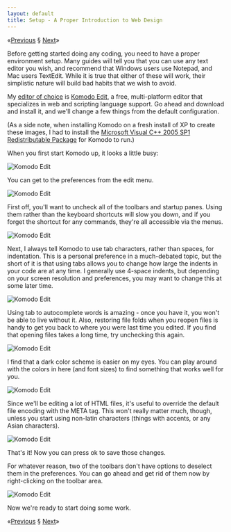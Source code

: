 ```yaml
---
layout: default
title: Setup - A Proper Introduction to Web Design
---
```


<span class="nav">&laquo;[Previous] &sect; [Next]&raquo;</span>

Before getting started doing any coding, you need to have a proper environment
setup. Many guides will tell you that you can use any text editor you wish, and
recommend that Windows users use Notepad, and Mac users TextEdit. While it is
true that either of these will work, their simplistic nature will build bad
habits that we wish to avoid.

My [editor of choice] is [Komodo Edit], a free, multi-platform editor that
specializes in web and scripting language support. Go ahead and download and
install it, and we'll change a few things from the default configuration.

(As a side note, when installing Komodo on a fresh install of XP to create these
images, I had to install the [Microsoft Visual C++ 2005 SP1 Redistributable
Package] for Komodo to run.)

When you first start Komodo up, it looks a little busy:

![Komodo Edit](/media/images/articles/web-dev/komodo_01.png)

You can get to the preferences from the edit menu.

![Komodo Edit](/media/images/articles/web-dev/komodo_02.png)

First off, you'll want to uncheck all of the toolbars and startup panes. Using
them rather than the keyboard shortcuts will slow you down, and if you forget
the shortcut for any commands, they're all accessible via the menus.

![Komodo Edit](/media/images/articles/web-dev/komodo_03.png)

Next, I always tell Komodo to use tab characters, rather than spaces, for
indentation. This is a personal preference in a much-debated topic, but the
short of it is that using tabs allows you to change how large the indents in
your code are at any time. I generally use 4-space indents, but depending on
your screen resolution and preferences, you may want to change this at some
later time.

![Komodo Edit](/media/images/articles/web-dev/komodo_04.png)

Using tab to autocomplete words is amazing - once you have it, you won't be able
to live without it. Also, restoring file folds when you reopen files is handy to
get you back to where you were last time you edited. If you find that opening
files takes a long time, try unchecking this again.

![Komodo Edit](/media/images/articles/web-dev/komodo_05.png)

I find that a dark color scheme is easier on my eyes. You can play around with
the colors in here (and font sizes) to find something that works well for you.

![Komodo Edit](/media/images/articles/web-dev/komodo_06.png)

Since we'll be editing a lot of HTML files, it's useful to override the default
file encoding with the META tag. This won't really matter much, though, unless
you start using non-latin characters (things with accents, or any Asian
characters).

![Komodo Edit](/media/images/articles/web-dev/komodo_07.png)

That's it!  Now you can press ok to save those changes.

For whatever reason, two of the toolbars don't have options to deselect them in
the preferences. You can go ahead and get rid of them now by right-clicking on
the toolbar area.

![Komodo Edit](/media/images/articles/web-dev/komodo_08.png)

Now we're ready to start doing some work.

<span class="nav">&laquo;[Previous] &sect; [Next]&raquo;</span>

[Previous]: basic-theory.html
[Next]: vcs.html

[editor of choice]: /2010/03/18/why-i-love-komodo-edit.html
[Komodo Edit]: http://www.activestate.com/komodo_edit/
[Microsoft Visual C++ 2005 SP1 Redistributable Package]: http://www.microsoft.com/downloads/details.aspx?FamilyID=200b2fd9-ae1a-4a14-984d-389c36f85647&displaylang=en
